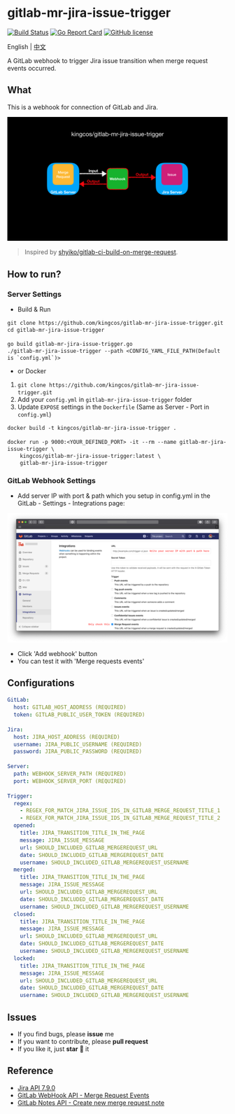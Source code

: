 # gitlab-mr-jira-issue-trigger

[![Build Status](https://travis-ci.org/kingcos/gitlab-mr-jira-issue-trigger.svg?branch=master)](https://travis-ci.org/kingcos/gitlab-mr-jira-issue-trigger) [![Go Report Card](https://goreportcard.com/badge/github.com/kingcos/gitlab-mr-jira-issue-trigger)](https://goreportcard.com/report/github.com/kingcos/gitlab-mr-jira-issue-trigger) [![GitHub license](https://img.shields.io/github/license/kingcos/gitlab-mr-jira-issue-trigger.svg)](https://github.com/kingcos/gitlab-mr-jira-issue-trigger/blob/master/LICENSE)

English | [中文](README_CN.md)

A GitLab webhook to trigger Jira issue transition when merge request events occurred.

## What

This is a webhook for connection of GitLab and Jira.

![What](What.png)

> Inspired by [shyiko/gitlab-ci-build-on-merge-request](https://github.com/shyiko/gitlab-ci-build-on-merge-request).

## How to run?

### Server Settings

- Build & Run

```shell
git clone https://github.com/kingcos/gitlab-mr-jira-issue-trigger.git
cd gitlab-mr-jira-issue-trigger

go build gitlab-mr-jira-issue-trigger.go
./gitlab-mr-jira-issue-trigger --path <CONFIG_YAML_FILE_PATH(Default is `config.yml`)>
```

- or Docker

1. `git clone https://github.com/kingcos/gitlab-mr-jira-issue-trigger.git`
2. Add your `config.yml` in `gitlab-mr-jira-issue-trigger` folder
3. Update `EXPOSE` settings in the `Dockerfile` (Same as Server - Port in `config.yml`)

```shell
docker build -t kingcos/gitlab-mr-jira-issue-trigger .

docker run -p 9000:<YOUR_DEFINED_PORT> -it --rm --name gitlab-mr-jira-issue-trigger \
    kingcos/gitlab-mr-jira-issue-trigger:latest \
    gitlab-mr-jira-issue-trigger
```

### GitLab Webhook Settings

- Add server IP with port & path which you setup in config.yml in the GitLab - Settings - Integrations page:

![GitLab - Settings - Integrations](GitLab-Settings.png)

- Click 'Add webhook' button
- You can test it with 'Merge requests events'

## Configurations

```yml
GitLab:
  host: GITLAB_HOST_ADDRESS (REQUIRED)
  token: GITLAB_PUBLIC_USER_TOKEN (REQUIRED)

Jira:
  host: JIRA_HOST_ADDRESS (REQUIRED)
  username: JIRA_PUBLIC_USERNAME (REQUIRED)
  password: JIRA_PUBLIC_PASSWORD (REQUIRED)

Server:
  path: WEBHOOK_SERVER_PATH (REQUIRED)
  port: WEBHOOK_SERVER_PORT (REQUIRED)

Trigger:
  regex:
    - REGEX_FOR_MATCH_JIRA_ISSUE_IDS_IN_GITLAB_MERGE_REQUEST_TITLE_1
    - REGEX_FOR_MATCH_JIRA_ISSUE_IDS_IN_GITLAB_MERGE_REQUEST_TITLE_2
  opened:
    title: JIRA_TRANSITION_TITLE_IN_THE_PAGE
    message: JIRA_ISSUE_MESSAGE
    url: SHOULD_INCLUDED_GITLAB_MERGEREQUEST_URL
    date: SHOULD_INCLUDED_GITLAB_MERGEREQUEST_DATE
    username: SHOULD_INCLUDED_GITLAB_MERGEREQUEST_USERNAME
  merged:
    title: JIRA_TRANSITION_TITLE_IN_THE_PAGE
    message: JIRA_ISSUE_MESSAGE
    url: SHOULD_INCLUDED_GITLAB_MERGEREQUEST_URL
    date: SHOULD_INCLUDED_GITLAB_MERGEREQUEST_DATE
    username: SHOULD_INCLUDED_GITLAB_MERGEREQUEST_USERNAME
  closed:
    title: JIRA_TRANSITION_TITLE_IN_THE_PAGE
    message: JIRA_ISSUE_MESSAGE
    url: SHOULD_INCLUDED_GITLAB_MERGEREQUEST_URL
    date: SHOULD_INCLUDED_GITLAB_MERGEREQUEST_DATE
    username: SHOULD_INCLUDED_GITLAB_MERGEREQUEST_USERNAME
  locked:
    title: JIRA_TRANSITION_TITLE_IN_THE_PAGE
    message: JIRA_ISSUE_MESSAGE
    url: SHOULD_INCLUDED_GITLAB_MERGEREQUEST_URL
    date: SHOULD_INCLUDED_GITLAB_MERGEREQUEST_DATE
    username: SHOULD_INCLUDED_GITLAB_MERGEREQUEST_USERNAME
```

## Issues

- If you find bugs, please **issue** me
- If you want to contribute, please **pull request**
- If you like it, just **star** 🌟 it

## Reference

- [Jira API 7.9.0](https://docs.atlassian.com/software/jira/docs/api/REST/7.9.0)
- [GitLab WebHook API - Merge Request Events](https://docs.gitlab.com/ee/user/project/integrations/webhooks.html#merge-request-events)
- [GitLab Notes API - Create new merge request note](https://docs.gitlab.com/ee/api/notes.html#create-new-merge-request-note)
